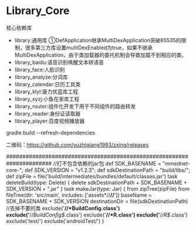 # Library_Core

核心依赖库

* library:通用库
    ①DefApplication继承MultiDexApplication突破65535的限制，很多第三方库设置multiDexEnabled为true，如果不继承MultiDexApplication，由于类加载器的委托机制会导致加载不到相应的类。
* library_baidu:语音识别唤醒文本转语音
* library_face:人脸识别
* library_analyze:分词库
* library_calendar:日历工具类
* library_klyl:康力优蓝库工程
* library_xyzj:小鱼在家库工程
* library_router:组件化开发下用于不同组件的路由转发
* library_reader:身份证读取器
* library_player:百度视频播放器

gradle build --refresh-dependencies

二维码：https://github.com/yuzhiqiang1993/zxing/releases


######################################################################
    //打不包含依赖的jar包
    def SDK_BASENAME = "mmednet-core-";
    def SDK_VERSION = "v1.2.3";
    def sdkDestinationPath = "build/libs/";
    def zipFile = file('build/intermediates/bundles/default/classes.jar')
    task deleteBuild(type: Delete) {
        delete sdkDestinationPath + SDK_BASENAME + SDK_VERSION + ".jar"
    }
    task makeJar(type: Jar) {
        from zipTree(zipFile)
        from fileTree(dir: 'src/main', includes: ['assets*//**//**'])
        baseName = SDK_BASENAME + SDK_VERSION
        destinationDir = file(sdkDestinationPath)
        //去掉不要的类
        exclude('**//*BuildConfig.class')
        exclude('**//*BuildConfig\$*.class')
        exclude('**//*R.class')
        exclude('**//*R\$*.class')
        exclude('test/')
        exclude('androidTest/')
    }
